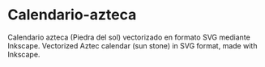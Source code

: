 # Calendario-azteca
Calendario azteca (Piedra del sol) vectorizado en formato SVG mediante Inkscape.
Vectorized Aztec calendar (sun stone) in SVG format, made with Inkscape.

